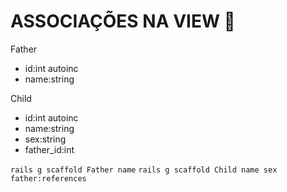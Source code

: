 # ASSOCIAÇÕES NA VIEW 📄

Father 
- id:int autoinc
- name:string

Child
- id:int autoinc
- name:string
- sex:string
- father_id:int

`rails g scaffold Father name`
`rails g scaffold Child name sex father:references`
